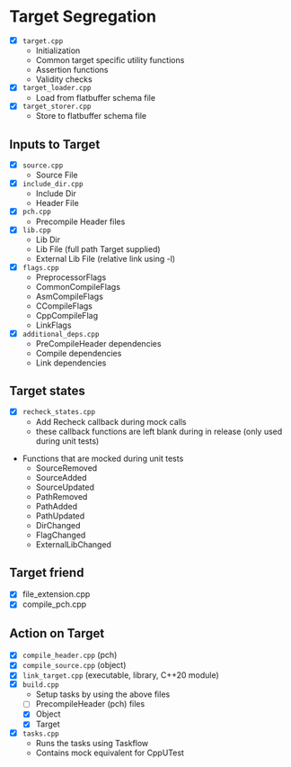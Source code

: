 # Target Segregation

- [x] `target.cpp`
  - Initialization
  - Common target specific utility functions
  - Assertion functions
  - Validity checks
- [x] `target_loader.cpp`
  - Load from flatbuffer schema file
- [x] `target_storer.cpp`
  - Store to flatbuffer schema file

## Inputs to Target

- [x] `source.cpp`
  - Source File
- [x] `include_dir.cpp`
  - Include Dir
  - Header File
- [x] `pch.cpp`
  - Precompile Header files 
- [x] `lib.cpp`
  - Lib Dir
  - Lib File (full path Target supplied)
  - External Lib File (relative link using -l)
- [x] `flags.cpp`
  - PreprocessorFlags
  -  CommonCompileFlags
  -   AsmCompileFlags
  -   CCompileFlags
  -   CppCompileFlag
  -   LinkFlags
- [x] `additional_deps.cpp`
  - PreCompileHeader dependencies
  - Compile dependencies
  - Link dependencies 

## Target states

- [x] `recheck_states.cpp`
  - Add Recheck callback during mock calls
  - these callback functions are left blank during in release (only used during unit tests)
- Functions that are mocked during unit tests
  - SourceRemoved
  - SourceAdded
  - SourceUpdated
  - PathRemoved
  - PathAdded
  - PathUpdated
  - DirChanged
  - FlagChanged
  - ExternalLibChanged

## Target friend

- [x] file_extension.cpp
- [x] compile_pch.cpp

## Action on Target

- [x] `compile_header.cpp` (pch)
- [x] `compile_source.cpp` (object)
- [x] `link_target.cpp` (executable, library, C++20 module)
- [x] `build.cpp`
  - Setup tasks by using the above files
  - [ ] PrecompileHeader (pch) files
  - [x] Object
  - [x] Target
- [x] `tasks.cpp`
  - Runs the tasks using Taskflow
  - Contains mock equivalent for CppUTest

